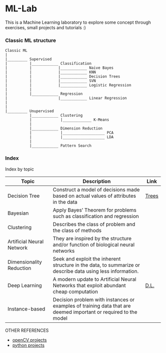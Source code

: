 # ML-Lab

This is a Machine Learning laboratory to explore some concept through exercises, small projects and tutorials :)

### Classic ML structure
```
Classic ML
|
|_________ Supervised
|          |____________ Classification
|          |            |____________ Naive Bayes
|          |            |____________ KNN
|          |            |____________ Decision Trees
|          |            |____________ SVN
|          |            |____________ Logistic Regression
|          |            
|          |____________ Regression
|                       |____________ Linear Regression
|          
|
|_________ Unupervised
           |____________ Clustering
           |             |_____________ K-Means
           |             
           |____________ Dimension Reduction
           |             |___________________ PCA
           |             |___________________ LDA
           |             
           |____________ Pattern Search

```

### Index
Index by topic

Topic                      | Description                                                                          | Link
---------------------------|--------------------------------------------------------------------------------------|--------------
Decision Tree              | Construct a model of decisions made based on actual values of attributes in the data |[Trees](https://github.com/Luisa13/ML-Lab/tree/main/Decision%20Trees)
Bayesian                   | Apply Bayes’ Theorem for problems such as classification and regression              |
Clustering                 | Describes the class of problem and the class of methods                              |
Artificial Neural Network  | They are inspired by the structure and/or function of biological neural networks     |
Dimensionality Reduction   | Seek and exploit the inherent structure in the data, to summarize or describe data using less information.   |
Deep Learning              | A modern update to Artificial Neural Networks that exploit abundant cheap computation|[D.L.](https://github.com/Luisa13/ML-Lab/tree/main/Deep%20Learning)
Instance-based             | Decision problem with instances or examples of training data that are deemed important or required to the model |




OTHER REFERENCES
* [openCV projects](https://data-flair.training/blogs/sign-language-recognition-python-ml-opencv/)
* [python projects](https://data-flair.training/blogs/python-project-ideas/)

